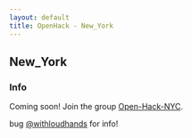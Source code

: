 ```yaml
---
layout: default
title: OpenHack - New_York
---
```


## New_York

### Info

Coming soon! Join the group [Open-Hack-NYC](http://www.meetup.com/Open-Hack-NYC/).

bug [@withloudhands](http://twitter.com/withloudhands) for info!
